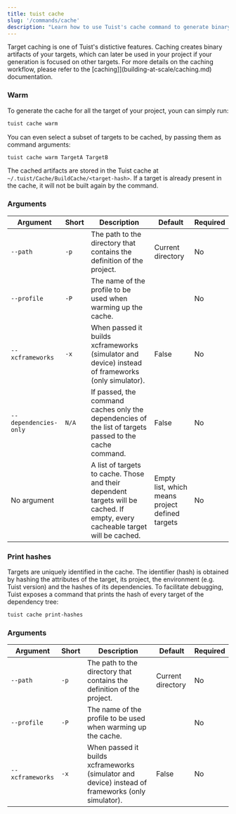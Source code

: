 ```yaml
---
title: tuist cache
slug: '/commands/cache'
description: "Learn how to use Tuist's cache command to generate binary artifacts for your targets."
---
```


Target caching is one of Tuist's distictive features.
Caching creates binary artifacts of your targets, which can later be used in your project if your generation is focused on other targets.
For more details on the caching workflow, please refer to the [caching]](building-at-scale/caching.md) documentation.

### Warm

To generate the cache for all the target of your project, youn can simply run:

```bash
tuist cache warm
```

You can even select a subset of targets to be cached, by passing them as command arguments:

```bash
tuist cache warm TargetA TargetB
```

The cached artifacts are stored in the Tuist cache at `~/.tuist/Cache/BuildCache/<target-hash>`.
If a target is already present in the cache, it will not be built again by the command.

### Arguments

| Argument              | Short | Description                                                                                                                    | Default                                         | Required |
| --------------------- | ----- | ------------------------------------------------------------------------------------------------------------------------------ | ----------------------------------------------- | -------- |
| `--path`              | `-p`  | The path to the directory that contains the definition of the project.                                                         | Current directory                               | No       |
| `--profile`           | `-P`  | The name of the profile to be used when warming up the cache.                                                                  |                                                 | No       |
| `--xcframeworks`      | `-x`  | When passed it builds xcframeworks (simulator and device) instead of frameworks (only simulator).                              | False                                           | No       |
| `--dependencies-only` | `N/A` | If passed, the command caches only the dependencies of the list of targets passed to the cache command.              | False                                           | No       |
| No argument           |       | A list of targets to cache. Those and their dependent targets will be cached. If empty, every cacheable target will be cached. | Empty list, which means project defined targets | No       |

### Print hashes

Targets are uniquely identified in the cache. The identifier (hash) is obtained by hashing the attributes of the target, its project,
the environment (e.g. Tuist version) and the hashes of its dependencies.
To facilitate debugging, Tuist exposes a command that prints the hash of every target of the dependency tree:

```bash
tuist cache print-hashes
```

### Arguments

| Argument              | Short | Description                                                                                                       | Default               | Required |
| --------------------- | ----- | ----------------------------------------------------------------------------------------------------------------- | -----------------     | -------- |
| `--path`              | `-p`  | The path to the directory that contains the definition of the project.                                            | Current directory     | No       |
| `--profile`           | `-P`  | The name of the profile to be used when warming up the cache.                                                     |                       | No       |
| `--xcframeworks`      | `-x`  | When passed it builds xcframeworks (simulator and device) instead of frameworks (only simulator).                 | False                 | No       |
